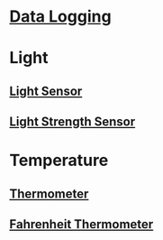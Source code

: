 # [Data Logging](https://microbit.org/get-started/user-guide/data-logging/)

# Light
## [Light Sensor](https://microbit.org/projects/make-it-code-it/sunlight-sensor/)

## [Light Strength Sensor](https://microbit.org/projects/make-it-code-it/energy-light-meter/)

# Temperature
## [Thermometer](https://microbit.org/projects/make-it-code-it/thermometer/)

## [Fahrenheit Thermometer](https://microbit.org/projects/make-it-code-it/fahrenheit-thermometer/)